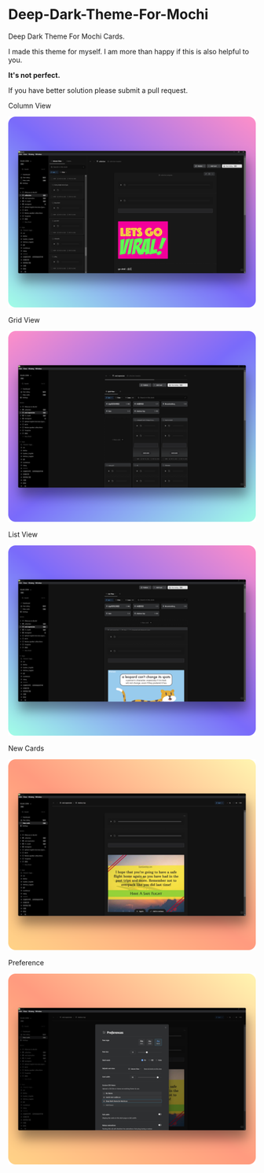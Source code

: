 # Deep-Dark-Theme-For-Mochi
Deep Dark Theme For Mochi Cards. 



I made this theme for myself. I am more than happy if this is also helpful to you.



**It's not perfect.** 



If you have better solution please submit a pull request.



Column View

![](https://github.com/eliaszon/Deep-Dark-Theme-For-Mochi/blob/main/images/column%20view.png)



Grid View

![](https://github.com/eliaszon/Deep-Dark-Theme-For-Mochi/blob/main/images/grid%20view.png)



List View

![](https://github.com/eliaszon/Deep-Dark-Theme-For-Mochi/blob/main/images/list%20view.png)



New Cards

![](https://github.com/eliaszon/Deep-Dark-Theme-For-Mochi/blob/main/images/new%20cards.png)



Preference

![](https://github.com/eliaszon/Deep-Dark-Theme-For-Mochi/blob/main/images/preference.png)
